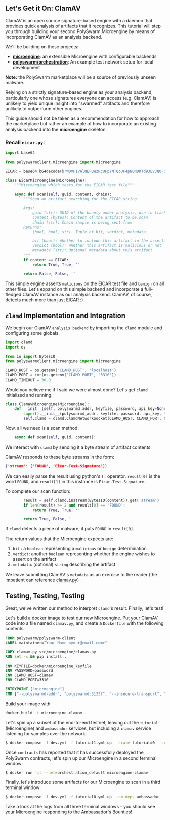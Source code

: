 ## Let's Get it On: ClamAV

ClamAV is an open source signature-based engine with a daemon that provides quick analysis of artifacts that it recognizes.
This tutorial will step you through building your second PolySwarm Microengine by means of incorporating ClamAV as an analysis backend.

We'll be building on these projects:
* [**microengine**](https://github.com/polyswarm/polyswarm-client/tree/master/src/microengine): an extensible Microengine with configurable backends
* [**polyswarm/orchestration**](https://github.com/polyswarm/orchestration): An example test network setup for local development

<div class="m-flag">
  <p><strong style="display: inline;">Note:</strong> the PolySwarm marketplace will be a source of previously unseen malware.</p>
  <p>Relying on a strictly signature-based engine as your analysis backend, particularly one whose signatures everyone can access (e.g. ClamAV) is unlikely to yield unique insight into "swarmed" artifacts and therefore unlikely to outperform other engines. </p>
  <p>This guide should not be taken as a recommendation for how to approach the marketplace but rather an example of how to incorporate an existing analysis backend into the <strong style="display: inline;">microengine</strong> skeleton.</p>
</div>

### Recall `eicar.py`:

```python
import base64

from polyswarmclient.microengine import Microengine

EICAR = base64.b64decode(b'WDVPIVAlQEFQWzRcUFpYNTQoUF4pN0NDKTd9JEVJQ0FSLVNUQU5EQVJELUFOVElWSVJVUy1URVNULUZJTEUhJEgrSCo=')

class EicarMicroengine(Microengine):
    """Microengine which tests for the EICAR test file"""

    async def scan(self, guid, content, chain):
        """Scan an artifact searching for the EICAR string

        Args:
            guid (str): GUID of the bounty under analysis, use to track artifacts in the same bounty
            content (bytes): Content of the artifact to be scan
            chain (str): Chain sample is being sent from
        Returns:
            (bool, bool, str): Tuple of bit, verdict, metadata

            bit (bool): Whether to include this artifact in the assertion or not
            verdict (bool): Whether this artifact is malicious or not
            metadata (str): Optional metadata about this artifact
        """
        if content == EICAR:
            return True, True, ''

        return False, False, ''
```

This simple engine asserts `malicious` on the EICAR test file and `benign` on all other files.
Let's expand on this simple backend and incorporate a full-fledged ClamAV instance as our analysis backend.
ClamAV, of course, detects much more than just EICAR :)

## `clamd` Implementation and Integration

We begin our ClamAV `analysis backend` by importing the `clamd` module and configuring some globals.

```python
import clamd
import os

from io import BytesIO
from polyswarmclient.microengine import Microengine

CLAMD_HOST = os.getenv('CLAMD_HOST', 'localhost')
CLAMD_PORT = int(os.getenv('CLAMD_PORT', '3310'))
CLAMD_TIMEOUT = 30.0
```

Would you believe me if I said we were almost done?
Let's get `clamd` initialized and running.

```python
class ClamavMicroengine(Microengine):
    def __init__(self, polyswarmd_addr, keyfile, password, api_key=None, testing=0, insecure_transport=False, chains={'home'}):
        super().__init__(polyswarmd_addr, keyfile, password, api_key, testing, insecure_transport, chains)
        self.clamd = clamd.ClamdNetworkSocket(CLAMD_HOST, CLAMD_PORT, CLAMD_TIMEOUT)
```

Now, all we need is a scan method.

```python
    async def scan(self, guid, content):
```

We interact with `clamd` by sending it a byte stream of artifact contents.

ClamAV responds to these byte streams in the form:

```json
{'stream': ('FOUND', 'Eicar-Test-Signature')}
```

We can easily parse the result using python's `[]` operator. `result[0]` is the word `FOUND`, and `result[1]` in this instance is `Eicar-Test-Signature`.

To complete our scan function:

```python
        result = self.clamd.instream(BytesIO(content)).get('stream')
        if len(result) >= 2 and result[0] == 'FOUND':
            return True, True, ''

        return True, False, ''
```

If `clamd` detects a piece of malware, it puts `FOUND` in `result[0]`.

The return values that the Microengine expects are:

1. `bit` : a `boolean` representing a `malicious` or `benign` determination
1. `verdict`: another `boolean` representing whether the engine wishes to assert on the artifact
1. `metadata`: (optional) `string` describing the artifact

We leave submitting ClamAV's `metadata` as an exercise to the reader (the impatient can reference [clamav.py](https://github.com/polyswarm/polyswarm-client/blob/master/src/microengine/clamav.py))

## Testing, Testing, Testing

Great, we've written our method to interpret `clamd`'s result.
Finally, let's test!

Let's build a docker image to test our new Microengine. Put your ClamAV code into a file named `clamav.py`, and create a `Dockerfile` with the following contents:
```dockerfile
FROM polyswarm/polyswarm-client
LABEL maintainer="Your Name <your@email.com>"

COPY clamav.py src/microengine/clamav.py
RUN set -x && pip install .

ENV KEYFILE=docker/microengine_keyfile
ENV PASSWORD=password
ENV CLAMD_HOST=clamav
ENV CLAMD_PORT=3310

ENTRYPOINT ["microengine"]
CMD ["--polyswarmd-addr", "polyswarmd:31337", "--insecure-transport", "--testing", "10", "--backend", "clamav"]
```

Build your image with
```sh
docker build -t microengine-clamav .
```

Let's spin up a subset of the end-to-end testnet, leaving out the `tutorial` (Microengine) and `ambassador` services, but including a `clamav` service listening for samples over the network:
```sh
$ docker-compose -f dev.yml -f tutorial1.yml up --scale tutorial=0 --scale ambassador=0
```

Once `contracts` has reported that it has successfully deployed the PolySwarm contracts, let's spin up our Microengine in a second terminal window:
```sh
$ docker run -it --net=orchestration_default microengine-clamav
```

Finally, let's introduce some artifacts for our Microengine to scan in a third terminal window:
```sh
$ docker-compose -f dev.yml -f tutorial0.yml up --no-deps ambassador
```

Take a look at the logs from all three terminal windows - you should see your Microengine responding to the Ambassador's Bounties!
